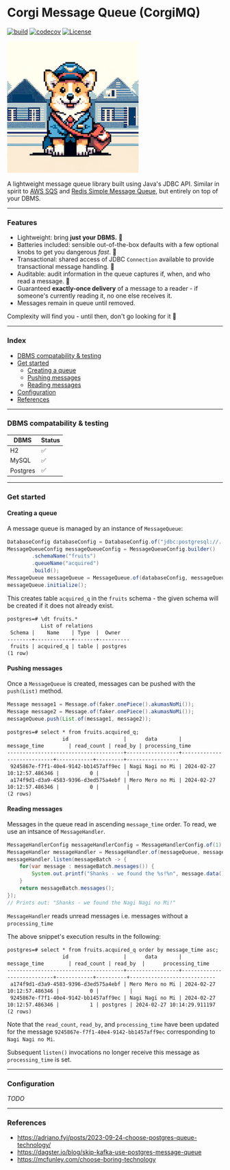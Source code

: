 # Corgi Message Queue (CorgiMQ)

[![build](https://github.com/hailuand/corgio-mq/actions/workflows/maven.yaml/badge.svg)](https://github.com/hailuand/corgio-mq/actions/workflows/maven.yaml) [![codecov](https://codecov.io/github/hailuand/corgimq/graph/badge.svg?token=NYQYU42L1U)](https://codecov.io/github/hailuand/corgimq) [![License](https://img.shields.io/badge/License-Apache_2.0-blue.svg)](https://opensource.org/licenses/Apache-2.0)

![mascot.jpg](mascot.jpg)

A lightweight message queue library built using Java's JDBC API. Similar in spirit to [AWS SQS](https://aws.amazon.com/sqs/)
and [Redis Simple Message Queue](https://github.com/smrchy/rsmq), but entirely on top of your DBMS.

---

### Features
- Lightweight: bring **just your DBMS.** 🚀
- Batteries included: sensible out-of-the-box defaults with a few optional knobs to get you dangerous _fast_. 🔋
- Transactional: shared access of JDBC `Connection` available to provide transactional message handling. 🤝
- Auditable: audit information in the queue captures if, when, and who read a message. 🔎
- Guaranteed **exactly-once delivery** of a message to a reader - if someone's currently reading it, no one else receives it.
- Messages remain in queue until removed.

Complexity will find you - until then, don't go looking for it 🐶   

---

### Index
* [DBMS compatability & testing](#dbms-compatability--testing)
* [Get started](#get-started)
  * [Creating a queue](#creating-a-queue)
  * [Pushing messages](#pushing-messages)
  * [Reading messages](#reading-messages)
* [Configuration](#configuration)
* [References](#references)

---

### DBMS compatability & testing

| DBMS     | Status |
|----------|--------|
| H2       | ✅      |
| MySQL    | ✅      |
| Postgres | ✅      |

---

### Get started
#### Creating a queue
A message queue is managed by an instance of `MessageQueue`:  

```java
DatabaseConfig databaseConfig = DatabaseConfig.of("jdbc:postgresql://...", "username", "password");
MessageQueueConfig messageQueueConfig = MessageQueueConfig.builder()
        .schemaName("fruits")
        .queueName("acquired")
        .build();
MessageQueue messageQueue = MessageQueue.of(databaseConfig, messageQueueConfig);
messageQueue.initialize();
```

This creates table `acquired_q` in the `fruits` schema - the given schema will be created if it does not already exist.

```
postgres=# \dt fruits.*
           List of relations
 Schema |    Name    | Type  |  Owner
--------+------------+-------+----------
 fruits | acquired_q | table | postgres
(1 row)
```

#### Pushing messages
Once a `MessageQueue` is created, messages can be pushed with the `push(List)` method. 

```java
Message message1 = Message.of(faker.onePiece().akumasNoMi());
Message message2 = Message.of(faker.onePiece().akumasNoMi());
messageQueue.push(List.of(message1, message2));
```

```
postgres=# select * from fruits.acquired_q;
                  id                  |      data       |        message_time        | read_count | read_by | processing_time
--------------------------------------+-----------------+----------------------------+------------+---------+-----------------
 9245867e-f7f1-40e4-9142-bb1457aff9ec | Nagi Nagi no Mi | 2024-02-27 10:12:57.486346 |          0 |         |
 a174f9d1-d3a9-4583-9396-d3ed575a4ebf | Mero Mero no Mi | 2024-02-27 10:12:57.486346 |          0 |         |
(2 rows)
```

#### Reading messages
Messages in the queue read in ascending `message_time` order. To read, we use an intsance of `MessageHandler`.
```java
MessageHandlerConfig messageHandlerConfig = MessageHandlerConfig.of(1);
MessageHandler messageHandler = MessageHandler.of(messageQueue, messageHandlerConfig);
messageHandler.listen(messageBatch -> {
    for(var message : messageBatch.messages()) {
        System.out.printf("Shanks - we found the %s!%n", message.data());
    }
    return messageBatch.messages();
});
// Prints out: "Shanks - we found the Nagi Nagi no Mi!"
```

`MessageHandler` reads unread messages i.e. messages without a `processing_time`

The above snippet's execution results in the following:
```
postgres=# select * from fruits.acquired_q order by message_time asc;
                  id                  |      data       |        message_time        | read_count | read_by  |      processing_time
--------------------------------------+-----------------+----------------------------+------------+----------+----------------------------
 a174f9d1-d3a9-4583-9396-d3ed575a4ebf | Mero Mero no Mi | 2024-02-27 10:12:57.486346 |          0 |          |
 9245867e-f7f1-40e4-9142-bb1457aff9ec | Nagi Nagi no Mi | 2024-02-27 10:12:57.486346 |          1 | postgres | 2024-02-27 10:14:29.911197
(2 rows)
```
Note that the `read_count`, `read_by`, and `processing_time` have been updated for the message `9245867e-f7f1-40e4-9142-bb1457aff9ec` 
corresponding to `Nagi Nagi no Mi`.

Subsequent `listen()` invocations no longer receive this message as `processing_time` is set.

---

### Configuration
_TODO_

---

### References
- https://adriano.fyi/posts/2023-09-24-choose-postgres-queue-technology/
- https://dagster.io/blog/skip-kafka-use-postgres-message-queue
- https://mcfunley.com/choose-boring-technology
